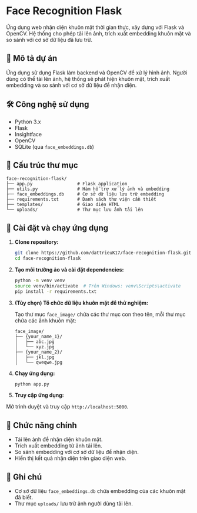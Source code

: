 
# Face Recognition Flask

Ứng dụng web nhận diện khuôn mặt thời gian thực, xây dựng với Flask và OpenCV. Hệ thống cho phép tải lên ảnh, trích xuất embedding khuôn mặt và so sánh với cơ sở dữ liệu đã lưu trữ.

## 🧠 Mô tả dự án

Ứng dụng sử dụng Flask làm backend và OpenCV để xử lý hình ảnh. Người dùng có thể tải lên ảnh, hệ thống sẽ phát hiện khuôn mặt, trích xuất embedding và so sánh với cơ sở dữ liệu để nhận diện.

## 🛠️ Công nghệ sử dụng

- Python 3.x
- Flask
- Insightface
- OpenCV
- SQLite (qua `face_embeddings.db`)

## 📁 Cấu trúc thư mục

```
face-recognition-flask/
├── app.py                 # Flask application
├── utils.py               # Hàm hỗ trợ xử lý ảnh và embedding
├── face_embeddings.db     # Cơ sở dữ liệu lưu trữ embedding
├── requirements.txt       # Danh sách thư viện cần thiết
├── templates/             # Giao diện HTML
└── uploads/               # Thư mục lưu ảnh tải lên
```

## 🚀 Cài đặt và chạy ứng dụng

1. **Clone repository:**

   ```bash
   git clone https://github.com/dattrieuK17/face-recognition-flask.git
   cd face-recognition-flask
   ```

2. **Tạo môi trường ảo và cài đặt dependencies:**

   ```bash
   python -m venv venv
   source venv/bin/activate  # Trên Windows: venv\Scripts\activate
   pip install -r requirements.txt
   ```

3. **(Tùy chọn) Tổ chức dữ liệu khuôn mặt để thử nghiệm:**

   Tạo thư mục `face_image/` chứa các thư mục con theo tên, mỗi thư mục chứa các ảnh khuôn mặt:

   ```
   face_image/
   ├── {your_name_1}/
   │   ├── abc.jpg
   │   └── xyz.jpg
   ├── {your_name_2}/
   │   ├── jkl.jpg
   │   └── qweqwe.jpg
   ```


4. **Chạy ứng dụng:**

   ```bash
   python app.py
   ```

55. **Truy cập ứng dụng:**

   Mở trình duyệt và truy cập `http://localhost:5000`.

## 📸 Chức năng chính

- Tải lên ảnh để nhận diện khuôn mặt.
- Trích xuất embedding từ ảnh tải lên.
- So sánh embedding với cơ sở dữ liệu để nhận diện.
- Hiển thị kết quả nhận diện trên giao diện web.

## 📌 Ghi chú

- Cơ sở dữ liệu `face_embeddings.db` chứa embedding của các khuôn mặt đã biết.
- Thư mục `uploads/` lưu trữ ảnh người dùng tải lên.

